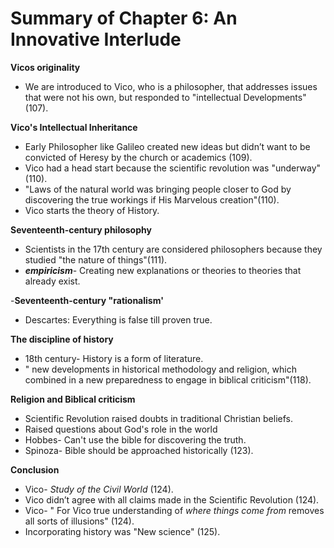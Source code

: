 # Summary of Chapter 6: An Innovative Interlude 

**Vicos originality** 
- We are introduced to Vico, who is a philosopher, that addresses issues that were not his own, but responded to "intellectual Developments"(107).

**Vico's Intellectual Inheritance**

- Early Philosopher like Galileo created new ideas but didn’t want to be convicted of Heresy by the church or academics (109).
- Vico had a head start because the scientific revolution was "underway"(110).
- "Laws of the natural world was bringing people closer to God by discovering the true workings if His Marvelous creation"(110).
- Vico starts the theory of History.

**Seventeenth-century philosophy**

- Scientists in the 17th century are considered philosophers because they studied "the nature of things"(111).
- ***empiricism***- Creating new explanations or theories to theories that already exist. 

-**Seventeenth-century "rationalism'**
- Descartes: Everything is false till proven true.

**The discipline of history**
- 18th century- History is a form of literature. 
- " new developments in historical methodology and religion, which combined in a new preparedness to engage in biblical criticism"(118). 

**Religion and Biblical criticism**

- Scientific Revolution raised doubts in traditional Christian beliefs. 
- Raised questions about God's role in the world
- Hobbes- Can't use the bible for discovering the truth. 
- Spinoza- Bible should be approached historically (123). 

**Conclusion**
- Vico- *Study of the Civil World* (124).
- Vico didn’t agree with all claims made in the Scientific Revolution (124). 
- Vico- " For Vico true understanding of *where things come from* removes all sorts of illusions" (124).
- Incorporating history was "New science" (125).

